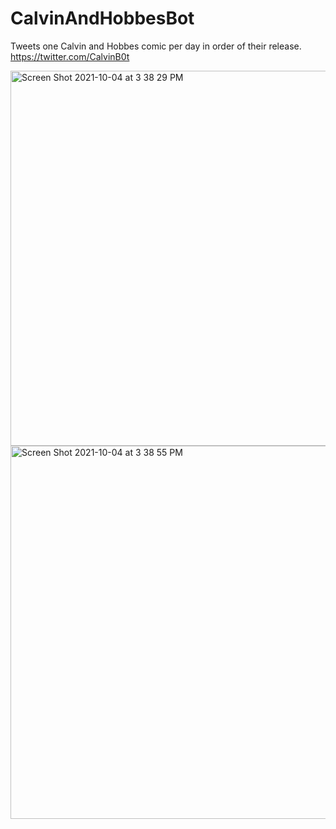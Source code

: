 # CalvinAndHobbesBot
Tweets one Calvin and Hobbes comic per day in order of their release.  
https://twitter.com/CalvinB0t




<img width="600" alt="Screen Shot 2021-10-04 at 3 38 29 PM" src="https://user-images.githubusercontent.com/22964929/135934027-6d6a5e9f-2bda-4157-9856-4f0fd365feb2.png">


<img width="597" alt="Screen Shot 2021-10-04 at 3 38 55 PM" src="https://user-images.githubusercontent.com/22964929/135934033-1521d252-7322-420b-9dfd-b0ab8905ec60.png">
